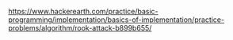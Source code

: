 https://www.hackerearth.com/practice/basic-programming/implementation/basics-of-implementation/practice-problems/algorithm/rook-attack-b899b655/
